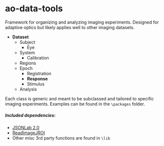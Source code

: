 # ao-data-tools

Framework for organizing and analyzing imaging experiments. Designed for adaptive optics but likely applies well to other imaging datasets.


- **Dataset**
  - Subject
    - Eye 
  - System
    - Calibration
  - Regions
  - Epoch
    - Registration
    - **Response**
    - Stimulus
   - Analysis

Each class is generic and meant to be subclassed and tailored to specific imaging experiments. Examples can be found in the `\packages` folder.

##### Included dependencies:
- [JSONLab 2.0](https://www.mathworks.com/matlabcentral/fileexchange/33381-jsonlab-a-toolbox-to-encode-decode-json-files?s_tid=ta_fx_results)
- [ReadImageJROI](https://github.com/DylanMuir/ReadImageJROI)
- Other misc 3rd party functions are found in `\lib`